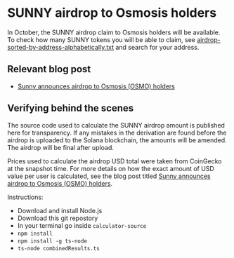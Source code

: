 # SUNNY airdrop to Osmosis holders

In October, the SUNNY airdrop claim to Osmosis holders will be available. To check how many SUNNY tokens you will be able to claim, see [airdrop-sorted-by-address-alphabetically.txt](https://raw.githubusercontent.com/SunnyAggregator/osmosis-airdrop-calculations/master/airdrop-sorted-by-address-alphabetically.txt) and search for your address.

## Relevant blog post

- [Sunny announces airdrop to Osmosis (OSMO) holders](https://medium.com/sunny-aggregator/sunny-announces-airdrop-to-osmosis-osmo-holders-6e787c4502ac)

## Verifying behind the scenes

The source code used to calculate the SUNNY airdrop amount is published here for transparency. If any mistakes in the derivation are found before the airdrop is uploaded to the Solana blockchain, the amounts will be amended. The airdrop will be final after upload. 

Prices used to calculate the airdrop USD total were taken from CoinGecko at the snapshot time. For more details on how the exact amount of USD value per user is calculated, see the blog post titled [Sunny announces airdrop to Osmosis (OSMO) holders](https://medium.com/sunny-aggregator/sunny-announces-airdrop-to-osmosis-osmo-holders-6e787c4502ac).

Instructions:

- Download and install Node.js
- Download this git repostory
- In your terminal go inside `calculator-source`
- `npm install`
- `npm install -g ts-node`
- `ts-node combinedResults.ts`
